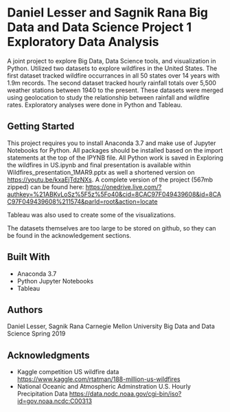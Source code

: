 # Daniel Lesser and Sagnik Rana Big Data and Data Science Project 1 Exploratory Data Analysis

A joint project to explore Big Data, Data Science tools, and visualization in Python.  Utilized two datasets to explore wildfires in the United States.  The first dataset tracked wildfire occurrances in all 50 states over 14 years with 1.9m records.  The second dataset tracked hourly rainfall totals over 5,500 weather stations between 1940 to the present.  These datasets were merged using geolocation to study the relationship between rainfall and wildfire rates.  Exploratory analyses were done in Python and Tableau.

## Getting Started

This project requires you to install Anaconda 3.7 and make use of Jupyter Notebooks for Python.  All packages should be installed based on the import statements at the top of the IPYNB file.  All Python work is saved in Exploring the wildfires in US.ipynb and final presentation is available within Wildfires_presentation_1MAR9.pptx as well a shortened version on https://youtu.be/kxaEjTdzNXs.  A complete version of the project (567mb zipped) can be found here: 
https://onedrive.live.com/?authkey=%21ABKvLoSz%5F5z%5Fo40&cid=8CAC97F049439608&id=8CAC97F049439608%211574&parId=root&action=locate

Tableau was also used to create some of the visualizations.

The datasets themselves are too large to be stored on github, so they can be found in the acknowledgement sections.

## Built With

* Anaconda 3.7
* Python Jupyter Notebooks
* Tableau

## Authors

Daniel Lesser, Sagnik Rana Carnegie Mellon University Big Data and Data Science Spring 2019

## Acknowledgments
* Kaggle competition US wildfire data
  https://www.kaggle.com/rtatman/188-million-us-wildfires
* National Oceanic and Atmospheric Adminstration U.S. Hourly Precipitation Data 
  https://data.nodc.noaa.gov/cgi-bin/iso?id=gov.noaa.ncdc:C00313


